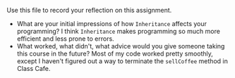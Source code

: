 Use this file to record your reflection on this assignment.

- What are your initial impressions of how `Inheritance` affects your programming?
I think `Inheritance` makes programming so much more efficient and less prone to errors. 
- What worked, what didn't, what advice would you give someone taking this course in the future?
Most of my code worked pretty smoothly, except I haven't figured out a way to terminate the `sellCoffee` method in Class Cafe.

